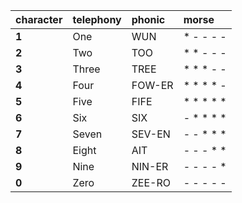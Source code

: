 | **character** | **telephony** | **phonic** | **morse** |
|:-----|:-----|:-----|:-----|
| **1** | One | WUN | * - - - - |
| **2** | Two | TOO | * * - - - |
| **3** | Three | TREE | * * * - - |
| **4** | Four | FOW-ER | * * * * - |
| **5** | Five | FIFE | * * * * * |
| **6** | Six | SIX | - * * * * |
| **7** | Seven | SEV-EN | - - * * * |
| **8** | Eight | AIT | - - - * * |
| **9** | Nine | NIN-ER | - - - - * |
| **0** | Zero | ZEE-RO | - - - - - |
